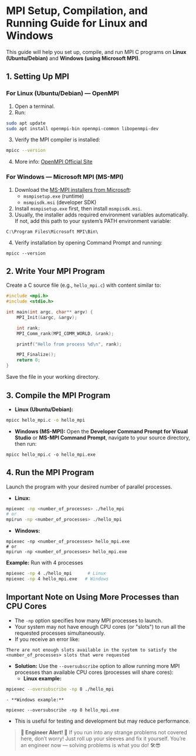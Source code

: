 



# MPI Setup, Compilation, and Running Guide for Linux and Windows

This guide will help you set up, compile, and run MPI C programs on **Linux (Ubuntu/Debian)** and **Windows (using Microsoft MPI)**.

## 1. Setting Up MPI

### For Linux (Ubuntu/Debian) — OpenMPI

1. Open a terminal.
2. Run:

```bash
sudo apt update
sudo apt install openmpi-bin openmpi-common libopenmpi-dev
```

3. Verify the MPI compiler is installed:

```bash
mpicc --version
```

4. More info: [OpenMPI Official Site](https://www.open-mpi.org/)

### For Windows — Microsoft MPI (MS-MPI)

1. Download the [MS-MPI installers from Microsoft](https://learn.microsoft.com/en-us/message-passing-interface/microsoft-mpi):
    - `msmpisetup.exe` (runtime)
    - `msmpisdk.msi` (developer SDK)
2. Install `msmpisetup.exe` first, then install `msmpisdk.msi`.
3. Usually, the installer adds required environment variables automatically.
If not, add this path to your system’s PATH environment variable:

```
C:\Program Files\Microsoft MPI\Bin\
```

4. Verify installation by opening Command Prompt and running:

```
mpicc --version
```


## 2. Write Your MPI Program

Create a C source file (e.g., `hello_mpi.c`) with content similar to:

```c
#include <mpi.h>
#include <stdio.h>

int main(int argc, char** argv) {
    MPI_Init(&argc, &argv);

    int rank;
    MPI_Comm_rank(MPI_COMM_WORLD, &rank);

    printf("Hello from process %d\n", rank);

    MPI_Finalize();
    return 0;
}
```

Save the file in your working directory.

## 3. Compile the MPI Program

- **Linux (Ubuntu/Debian):**

```bash
mpicc hello_mpi.c -o hello_mpi
```

- **Windows (MS-MPI):**
Open the **Developer Command Prompt for Visual Studio** or **MS-MPI Command Prompt**, navigate to your source directory, then run:

```
mpicc hello_mpi.c -o hello_mpi.exe
```


## 4. Run the MPI Program

Launch the program with your desired number of parallel processes.

- **Linux:**

```bash
mpiexec -np <number_of_processes> ./hello_mpi
# or
mpirun -np <number_of_processes> ./hello_mpi
```

- **Windows:**

```
mpiexec -np <number_of_processes> hello_mpi.exe
# or
mpirun -np <number_of_processes> hello_mpi.exe
```


**Example:** Run with 4 processes

```bash
mpiexec -np 4 ./hello_mpi      # Linux
mpiexec -np 4 hello_mpi.exe   # Windows
```


##  Important Note on Using More Processes than CPU Cores

- The `-np` option specifies how many MPI processes to launch.
- Your system may not have enough CPU cores (or "slots") to run all the requested processes simultaneously.
- If you receive an error like:

```
There are not enough slots available in the system to satisfy the <number_of_processes> slots that were requested
```

- **Solution:** Use the `--oversubscribe` option to allow running more MPI processes than available CPU cores (processes will share cores):
    - **Linux example:**

```bash
mpiexec --oversubscribe -np 8 ./hello_mpi
```

    - **Windows example:**

```
mpiexec --oversubscribe -np 8 hello_mpi.exe
```

- This is useful for testing and development but may reduce performance.

> **🚧 Engineer Alert! 🚧**
> If you run into any strange problems not covered here, don’t worry! Just roll up your sleeves and fix it yourself. You’re an engineer now — solving problems is what you do! 🛠️😎

